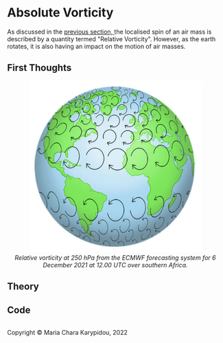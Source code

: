 # Absolute Vorticity

As discussed in the <a href="https://mariacharakarypidou.github.io/ClimateToolbox/Kinematics/RelativeVorticity.html"> previous section, </a> the localised spin of an air mass is described by a quantity termed "Relative Vorticity". However, as the earth rotates, it is also having an impact on the motion of air masses.

## First Thoughts


<p align="center">
  <img src="./Coriolis_effect.png" width="400">
  <br>
    <em>Relative vorticity at 250 hPa from the ECMWF forecasting system for 6 December 2021 at 12.00 UTC over southern Africa.</em>
</p>


## Theory

## Code


<footer>
<p style="float:left; width: 100%;">
Copyright © Maria Chara Karypidou, 2022
</p>
</footer>

